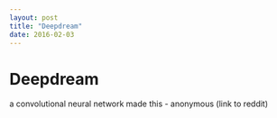 ```yaml
---
layout: post
title: "Deepdream"
date: 2016-02-03
---
```



# Deepdream

a convolutional neural network made this - anonymous (link to reddit)




